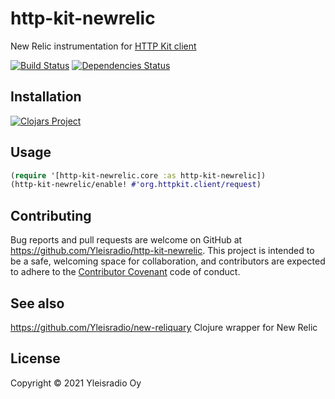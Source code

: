 # http-kit-newrelic

New Relic instrumentation for [HTTP Kit client](http://www.http-kit.org/client.html#options)

[![Build Status](https://travis-ci.com/Yleisradio/http-kit-newrelic.svg)](https://travis-ci.com/Yleisradio/http-kit-newrelic)
[![Dependencies Status](http://jarkeeper.com/Yleisradio/http-kit-newrelic/status.png)](http://jarkeeper.com/Yleisradio/http-kit-newrelic)

## Installation

[![Clojars Project](https://img.shields.io/clojars/v/yleisradio/http-kit-newrelic.svg)](https://clojars.org/yleisradio/http-kit-newrelic)

## Usage

```clojure
(require '[http-kit-newrelic.core :as http-kit-newrelic])
(http-kit-newrelic/enable! #'org.httpkit.client/request)
```

## Contributing
Bug reports and pull requests are welcome on GitHub at https://github.com/Yleisradio/http-kit-newrelic. This project is intended to be a safe, welcoming space for collaboration, and contributors are expected to adhere to the [Contributor Covenant](http://contributor-covenant.org) code of conduct.

## See also
https://github.com/Yleisradio/new-reliquary Clojure wrapper for New Relic

## License

Copyright © 2021 Yleisradio Oy
